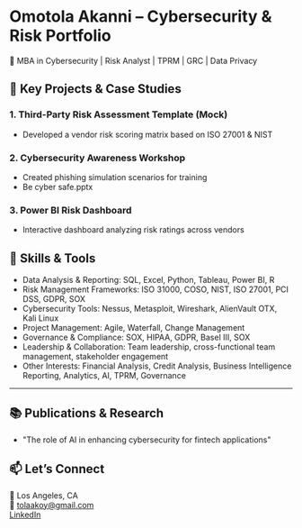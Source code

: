 # Omotola Akanni – Cybersecurity & Risk Portfolio


🎯 MBA in Cybersecurity | Risk Analyst | TPRM | GRC | Data Privacy



## 🔐 Key Projects & Case Studies

### 1. Third-Party Risk Assessment Template (Mock)
- Developed a vendor risk scoring matrix based on ISO 27001 & NIST

### 2. Cybersecurity Awareness Workshop
- Created phishing simulation scenarios for training
- Be cyber safe.pptx


### 3. Power BI Risk Dashboard
- Interactive dashboard analyzing risk ratings across vendors


## 📁 Skills & Tools

- Data Analysis & Reporting: SQL, Excel, Python, Tableau, Power BI, R
- Risk Management Frameworks: ISO 31000, COSO, NIST, ISO 27001, PCI DSS, GDPR, SOX
- Cybersecurity Tools: Nessus, Metasploit, Wireshark, AlienVault OTX, Kali Linux
- Project Management: Agile, Waterfall, Change Management
- Governance & Compliance: SOX, HIPAA, GDPR, Basel III, SOX
- Leadership & Collaboration: Team leadership, cross-functional team management, stakeholder engagement
- Other Interests: Financial Analysis, Credit Analysis, Business Intelligence Reporting, Analytics, AI, TPRM, Governance


---

## 📚 Publications & Research
- "The role of AI in enhancing cybersecurity for fintech applications"

## 📫 Let’s Connect

📍 Los Angeles, CA  
📧 tolaakoy@gmail.com  
[LinkedIn](https://linkedin.com/in/omotolaakanni)

